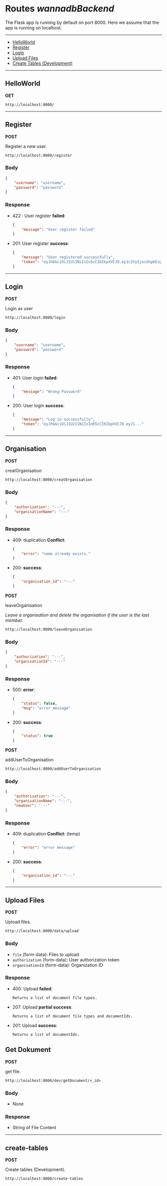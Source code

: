 # Routes _wannadbBackend_

The Flask app is running by default on port 8000. Here we assume that the app is running on localhost.

---

-   [HelloWorld](#helloworld)
-   [Register](#register)
-   [Login](#login)
-   [Upload Files](#upload-files)
-   [Create Tables (Development)](#create-tables)

---

## HelloWorld

**GET**

```
http://localhost:8000/
```

---

## Register

**POST**

Register a new user.

```
http://localhost:8000/register
```

### Body

```json
{
    "username": "username",
    "password": "password"
}
```

### Response

-   422 : User register **failed**:
    ```json
    {
        "message": "User register failed"
    }
    ```
-   201: User register **success**:
    ```json
    {
        "message": "User registered successfully",
        "token": "eyJhbGciOiJIUI1NiIsIn5cCI6IkpXVCJ9.ey1c2VyIjocGhpbEiLCJpZCIM30.v_lKLd0X-PABkRFXHZa..."
    }
    ```

---

## Login

**POST**

Login as user

```
http://localhost:8000/login
```

### Body

```json
{
    "username": "username",
    "password": "password"
}
```

### Response

-   401: User login **failed**:
    ```json
    {
        "message": "Wrong Password"
    }
    ```
-   200: User login **success**:
    ```json
    {
        "message": "Log in successfully",
        "token": "eyJhbGciOiJIUzI1NiIsInR5cCI6IkpXVCJ9.eyJ1..."
    }
    ```

---

## Organisation

**POST**

creatOrganisation

```
http://localhost:8000/creatOrganisation
```

### Body

```json
{
    "authorization": "---",
    "organisationName": "---"
}
```

### Response

-   409: duplication **Conflict**:
    ```json
    {
        "error": "name already exists."
    }
    ```
-   200: **success**:
    ```json
    {
        "organisation_id": "---"
    }
    ```

**POST**

leaveOrganisation

_Leave a organisation and delete the organisation if the user is the last member._

```
http://localhost:8000/leaveOrganisation
```

### Body

```json
{
    "authorization": "---",
    "organisationId": "---"
}
```

### Response

-   500: **error**:
    ```json
    {
        "status": false,
        "msg": "error message"
    }
    ```
-   200: **success**:
    ```json
    {
        "status": true
    }
    ```

**POST**

addUserToOrganisation

```
http://localhost:8000/addUserToOrganisation
```

### Body

```json
{
    "authorization": "---",
    "organisationName": "---",
    "newUser": "---"
}
```

### Response

-   409: duplication **Conflict**: (temp)
    ```json
    {
        "error": "error message"
    }
    ```
-   200: **success**:
    ```json
    {
        "organisation_id": "---"
    }
    ```

---

## Upload Files

**POST**

Upload files.

```
http://localhost:8000/data/upload
```

### Body

-   `file` (form-data): Files to upload
-   `authorization` (form-data): User authorization token
-   `organisationId` (form-data): Organization ID

### Response

-   400: Upload **failed**:
    ```
    Returns a list of document file types.
    ```
-   207: Upload **partial success**:
    ```
    Returns a list of document file types and documentIds.
    ```
-   201: Upload **success**:
    ```
    Returns a list of documentIds.
    ```

## Get Dokument

**POST**

get file.

```
http://localhost:8000/dev/getDocument/<_id>
```

### Body

-   None

### Response

-   String of File Content

---

## create-tables

**POST**

Create tables (Development).

```
http://localhost:8000/create-tables
```
